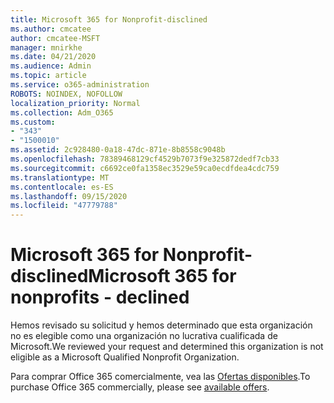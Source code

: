 ```yaml
---
title: Microsoft 365 for Nonprofit-disclined
ms.author: cmcatee
author: cmcatee-MSFT
manager: mnirkhe
ms.date: 04/21/2020
ms.audience: Admin
ms.topic: article
ms.service: o365-administration
ROBOTS: NOINDEX, NOFOLLOW
localization_priority: Normal
ms.collection: Adm_O365
ms.custom:
- "343"
- "1500010"
ms.assetid: 2c928480-0a18-47dc-871e-8b8558c9048b
ms.openlocfilehash: 78389468129cf4529b7073f9e325872dedf7cb33
ms.sourcegitcommit: c6692ce0fa1358ec3529e59ca0ecdfdea4cdc759
ms.translationtype: MT
ms.contentlocale: es-ES
ms.lasthandoff: 09/15/2020
ms.locfileid: "47779788"
---
```

# <a name="microsoft-365-for-nonprofits---declined"></a><span data-ttu-id="47305-102">Microsoft 365 for Nonprofit-disclined</span><span class="sxs-lookup"><span data-stu-id="47305-102">Microsoft 365 for nonprofits - declined</span></span>

<span data-ttu-id="47305-103">Hemos revisado su solicitud y hemos determinado que esta organización no es elegible como una organización no lucrativa cualificada de Microsoft.</span><span class="sxs-lookup"><span data-stu-id="47305-103">We reviewed your request and determined this organization is not eligible as a Microsoft Qualified Nonprofit Organization.</span></span>
  
<span data-ttu-id="47305-104">Para comprar Office 365 comercialmente, vea las [Ofertas disponibles](https://portal.office.com/AdminPortal/Home).</span><span class="sxs-lookup"><span data-stu-id="47305-104">To purchase Office 365 commercially, please see [available offers](https://portal.office.com/AdminPortal/Home).</span></span>
